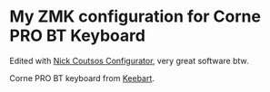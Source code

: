 # My ZMK configuration for Corne PRO BT Keyboard

Edited with [Nick Coutsos Configurator](https://nickcoutsos.github.io/keymap-editor/), very great software btw.

Corne PRO BT keyboard from [Keebart](https://www.keebart.com).
